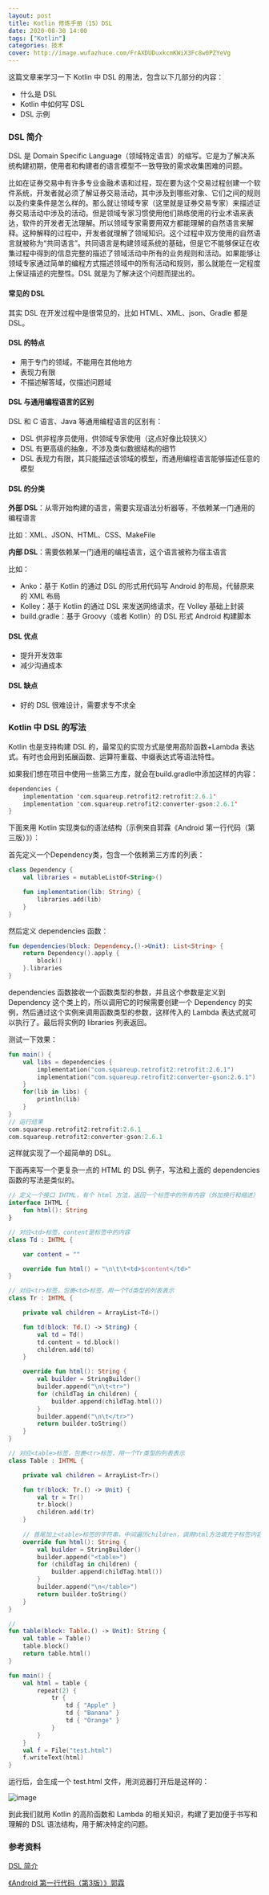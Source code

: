```yaml
---
layout: post
title: Kotlin 修炼手册（15）DSL
date: 2020-08-30 14:00
tags: ["Kotlin"]
categories: 技术
cover: http://image.wufazhuce.com/FrAXDUDuxkcmKWiX3Fc8w0PZYeVg
---
```


这篇文章来学习一下 Kotlin 中 DSL 的用法，包含以下几部分的内容：

- 什么是 DSL
- Kotlin 中如何写 DSL
- DSL 示例

### DSL 简介

DSL 是 Domain Specific Language（领域特定语言）的缩写。它是为了解决系统构建初期，使用者和构建者的语言模型不一致导致的需求收集困难的问题。

比如在证券交易中有许多专业金融术语和过程，现在要为这个交易过程创建一个软件系统，开发者就必须了解证券交易活动，其中涉及到哪些对象、它们之间的规则以及约束条件是怎么样的。那么就让领域专家（这里就是证券交易专家）来描述证券交易活动中涉及的活动。但是领域专家习惯使用他们熟练使用的行业术语来表达，软件的开发者无法理解。所以领域专家需要用双方都能理解的自然语言来解释。这种解释的过程中，开发者就理解了领域知识。这个过程中双方使用的自然语言就被称为“共同语言”。共同语言是构建领域系统的基础，但是它不能够保证在收集过程中得到的信息完整的描述了领域活动中所有的业务规则和活动。如果能够让领域专家通过简单的编程方式描述领域中的所有活动和规则，那么就能在一定程度上保证描述的完整性。DSL 就是为了解决这个问题而提出的。

#### 常见的 DSL

其实 DSL 在开发过程中是很常见的，比如 HTML、XML、json、Gradle 都是DSL。

#### DSL 的特点

- 用于专门的领域，不能用在其他地方
- 表现力有限
- 不描述解答域，仅描述问题域

#### DSL 与通用编程语言的区别

DSL 和 C 语言、Java 等通用编程语言的区别有：

- DSL 供非程序员使用，供领域专家使用（这点好像比较狭义）
- DSL 有更高级的抽象，不涉及类似数据结构的细节
- DSL 表现力有限，其只能描述该领域的模型，而通用编程语言能够描述任意的模型

#### DSL 的分类

**外部 DSL**：从零开始构建的语言，需要实现语法分析器等，不依赖某一门通用的编程语言

比如：XML、JSON、HTML、CSS、MakeFile

**内部 DSL**：需要依赖某一门通用的编程语言，这个语言被称为宿主语言

比如：

- Anko：基于 Kotlin 的通过 DSL 的形式用代码写 Android 的布局，代替原来的 XML 布局
- Kolley：基于 Kotlin 的通过 DSL 来发送网络请求，在 Volley 基础上封装
- build.gradle：基于 Groovy（或者 Kotlin）的 DSL 形式 Android 构建脚本

#### DSL 优点

- 提升开发效率
- 减少沟通成本

#### DSL 缺点

- 好的 DSL 很难设计，需要求专不求全

### Kotlin 中 DSL 的写法

Kotlin 也是支持构建 DSL 的，最常见的实现方式是使用高阶函数+Lambda 表达式。有时也会用到拓展函数、运算符重载、中缀表达式等语法特性。

如果我们想在项目中使用一些第三方库，就会在build.gradle中添加这样的内容：

```kotlin
dependencies {
    implementation 'com.squareup.retrofit2:retrofit:2.6.1'
    implementation 'com.squareup.retrofit2:converter-gson:2.6.1'
}
```

下面来用 Kotlin 实现类似的语法结构（示例来自郭霖《Android 第一行代码（第三版）》）：

首先定义一个Dependency类，包含一个依赖第三方库的列表：

```kotlin
class Dependency {
    val libraries = mutableListOf<String>()

    fun implementation(lib: String) {
        libraries.add(lib)
    }
}
```

然后定义 dependencies 函数：

```kotlin
fun dependencies(block: Dependency.()->Unit): List<String> {
    return Dependency().apply {
        block()
    }.libraries
}
```

dependencies 函数接收一个函数类型的参数，并且这个参数是定义到 Dependency 这个类上的，所以调用它的时候需要创建一个 Dependency 的实例，然后通过这个实例来调用函数类型的参数，这样传入的 Lambda 表达式就可以执行了。最后将实例的 libraries 列表返回。

测试一下效果：

```kotlin
fun main() {
    val libs = dependencies {
        implementation("com.squareup.retrofit2:retrofit:2.6.1")
        implementation("com.squareup.retrofit2:converter-gson:2.6.1")
    }
    for(lib in libs) {
        println(lib)
    }
}
// 运行结果
com.squareup.retrofit2:retrofit:2.6.1
com.squareup.retrofit2:converter-gson:2.6.1
```

这样就实现了一个超简单的 DSL。

下面再来写一个更复杂一点的 HTML 的 DSL 例子，写法和上面的 dependencies 函数的写法是类似的。

```kotlin
// 定义一个接口 IHTML，有个 html 方法，返回一个标签中的所有内容（外加换行和缩进）
interface IHTML {
    fun html(): String
}

// 对应<td>标签，content是标签中的内容
class Td : IHTML {

    var content = ""

    override fun html() = "\n\t\t<td>$content</td>"
}

// 对应<tr>标签，包裹<td>标签，用一个Td类型的列表表示
class Tr : IHTML {

    private val children = ArrayList<Td>()

    fun td(block: Td.() -> String) {
        val td = Td()
        td.content = td.block()
        children.add(td)
    }

    override fun html(): String {
        val builder = StringBuilder()
        builder.append("\n\t<tr>")
        for (childTag in children) {
            builder.append(childTag.html())
        }
        builder.append("\n\t</tr>")
        return builder.toString()
    }
}

// 对应<table>标签，包裹<tr>标签，用一个Tr类型的列表表示
class Table : IHTML {

    private val children = ArrayList<Tr>()

    fun tr(block: Tr.() -> Unit) {
        val tr = Tr()
        tr.block()
        children.add(tr)
    }
    
    // 首尾加上<table>标签的字符串，中间遍历children，调用html方法填充子标签内容
    override fun html(): String {
        val builder = StringBuilder()
        builder.append("<table>")
        for (childTag in children) {
            builder.append(childTag.html())
        }
        builder.append("\n</table>")
        return builder.toString()
    }
}

// 
fun table(block: Table.() -> Unit): String {
    val table = Table()
    table.block()
    return table.html()
}

fun main() {
    val html = table {
        repeat(2) {
            tr {
                td { "Apple" }
                td { "Banana" }
                td { "Orange" }
            }
        }
    }
    val f = File("test.html")
    f.writeText(html)
}
```

运行后，会生成一个 test.html 文件，用浏览器打开后是这样的：

![image](https://i.loli.net/2020/08/20/NcyBEaGlm5Mq187.png)

到此我们就用 Kotlin 的高阶函数和 Lambda 的相关知识，构建了更加便于书写和理解的 DSL 语法结构，用于解决特定的问题。

### 参考资料

[DSL 简介](https://blog.csdn.net/u010278882/article/details/50554299)

[《Android 第一行代码（第3版）》郭霖](https://www.ituring.com.cn/book/2744)



